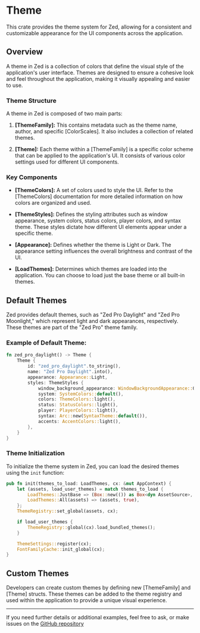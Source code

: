 # Theme

This crate provides the theme system for Zed, allowing for a consistent and customizable appearance for the UI components across the application.

## Overview

A theme in Zed is a collection of colors that define the visual style of the application's user interface. Themes are designed to ensure a cohesive look and feel throughout the application, making it visually appealing and easier to use.

### Theme Structure

A theme in Zed is composed of two main parts:

1. **[ThemeFamily]:**
   This contains metadata such as the theme name, author, and specific [ColorScales]. It also includes a collection of related themes.

2. **[Theme]:**
   Each theme within a [ThemeFamily] is a specific color scheme that can be applied to the application's UI. It consists of various color settings used for different UI components.

### Key Components

- **[ThemeColors]:**
  A set of colors used to style the UI. Refer to the [ThemeColors] documentation for more detailed information on how colors are organized and used.

- **[ThemeStyles]:**
  Defines the styling attributes such as window appearance, system colors, status colors, player colors, and syntax theme. These styles dictate how different UI elements appear under a specific theme.

- **[Appearance]:**
  Defines whether the theme is Light or Dark. The appearance setting influences the overall brightness and contrast of the UI.

- **[LoadThemes]:**
  Determines which themes are loaded into the application. You can choose to load just the base theme or all built-in themes.

## Default Themes

Zed provides default themes, such as "Zed Pro Daylight" and "Zed Pro Moonlight," which represent light and dark appearances, respectively. These themes are part of the "Zed Pro" theme family.

### Example of Default Theme:

```rust
fn zed_pro_daylight() -> Theme {
    Theme {
        id: "zed_pro_daylight".to_string(),
        name: "Zed Pro Daylight".into(),
        appearance: Appearance::Light,
        styles: ThemeStyles {
            window_background_appearance: WindowBackgroundAppearance::Opaque,
            system: SystemColors::default(),
            colors: ThemeColors::light(),
            status: StatusColors::light(),
            player: PlayerColors::light(),
            syntax: Arc::new(SyntaxTheme::default()),
            accents: AccentColors::light(),
        },
    }
}
```

### Theme Initialization

To initialize the theme system in Zed, you can load the desired themes using the `init` function:

```rust
pub fn init(themes_to_load: LoadThemes, cx: &mut AppContext) {
    let (assets, load_user_themes) = match themes_to_load {
        LoadThemes::JustBase => (Box::new(()) as Box<dyn AssetSource>, false),
        LoadThemes::All(assets) => (assets, true),
    };
    ThemeRegistry::set_global(assets, cx);

    if load_user_themes {
        ThemeRegistry::global(cx).load_bundled_themes();
    }

    ThemeSettings::register(cx);
    FontFamilyCache::init_global(cx);
}
```

## Custom Themes

Developers can create custom themes by defining new [ThemeFamily] and [Theme] structs. These themes can be added to the theme registry and used within the application to provide a unique visual experience.

---

If you need further details or additional examples, feel free to ask, or make issues on the [GitHub repository](https://github.com/Himasnhu-AT/GPUI-docs-unofficial)
